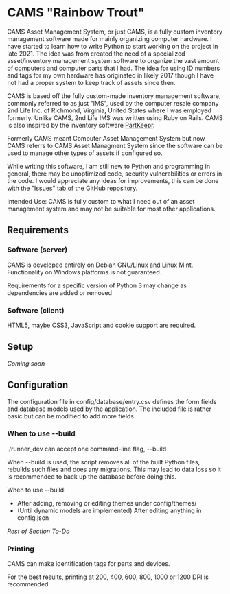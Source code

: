# CAMS "Rainbow Trout"

CAMS Asset Management System, or just CAMS, is a fully custom inventory management software made for mainly organizing computer hardware. I have started to learn how to write Python to start working on the project in late 2021. The idea was from created the need of a specialized asset/inventory management system software to organize the vast amount of computers and computer parts that I had. The idea for using ID numbers and tags for my own hardware has originated in likely 2017 though I have not had a proper system to keep track of assets since then.

CAMS is based off the fully custom-made inventory management software, commonly referred to as just "IMS", used by the computer resale company 2nd Life Inc. of Richmond, Virginia, United States where I was employed formerly. Unlike CAMS, 2nd Life IMS was written using Ruby on Rails. CAMS is also inspired by the inventory software [PartKeepr](https://github.com/partkeepr/PartKeepr).

Formerly CAMS meant Computer Asset Management System but now CAMS referrs to CAMS Asset Managment System since the software can be used to manage other types of assets if configured so.

While writing this software, I am still new to Python and programming in general, there may be unoptimized code, security vulnerabilities or errors in the code. I would appreciate any ideas for improvements, this can be done with the "Issues" tab of the GitHub repository. 

Intended Use: CAMS is fully custom to what I need out of an asset management system and may not be suitable for most other applications. 

## Requirements

### Software (server)
CAMS is developed entirely on Debian GNU/Linux and Linux Mint. Functionality on Windows platforms is not guaranteed.

Requirements for a specific version of Python 3 may change as dependencies are added or removed

### Software (client)
HTML5, maybe CSS3, JavaScript and cookie support are required.

## Setup
*Coming soon*

## Configuration
The configuration file in config/database/entry.csv defines the form fields and database models used by the application. The included file is rather basic but can be modified to add more fields.

### When to use --build
./runner_dev can accept one command-line flag, --build

When --build is used, the script removes all of the built Python files, rebuilds such files and does any migrations. This may lead to data loss so it is recommended to back up the database before doing this.

When to use --build:

- After adding, removing or editing themes under config/themes/
- (Until dynamic models are implemented) After editing anything in config.json

*Rest of Section To-Do*

### Printing
CAMS can make identification tags for parts and devices.

For the best results, printing at 200, 400, 600, 800, 1000 or 1200 DPI is recommended.



